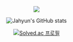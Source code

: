 <div align="center">
<img src="https://capsule-render.vercel.app/api?type=waving&color=auto&height=300&section=header%20render&fontSize=90&text=JAHYUN's%20Github" />

![Jahyun's GitHub stats](https://github-readme-stats.vercel.app/api?username=YOONJAHYUN&show_icons=true&theme=solarized-light)

</div>

<div align="center">

[![Solved.ac
프로필](http://mazassumnida.wtf/api/v2/generate_badge?boj={jalonge})](https://solved.ac/{jalonge})
